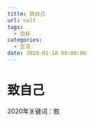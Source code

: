 ```yaml
---
title: 致自己
url: self
tags:
  - 目标
categories:
  - 生活
date: 2020-01-18 00:00:00
---
```

# 致自己
2020年关键词：胜

